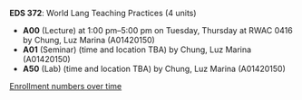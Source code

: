 **EDS 372**: World Lang Teaching Practices (4 units)

- **A00** (Lecture) at 1:00 pm–5:00 pm on Tuesday, Thursday at RWAC 0416 by Chung, Luz Marina (A01420150)
- **A01** (Seminar) (time and location TBA) by Chung, Luz Marina (A01420150)
- **A50** (Lab) (time and location TBA) by Chung, Luz Marina (A01420150)

[Enrollment numbers over time](./EDS372.tsv)

